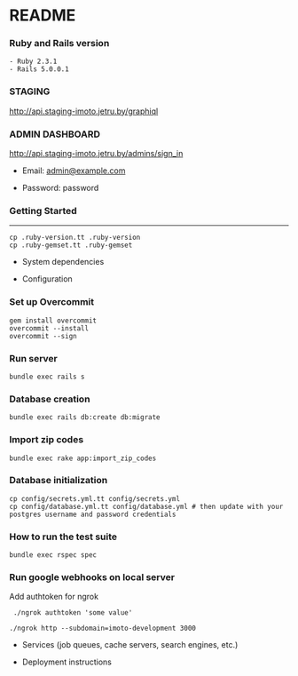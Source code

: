# README
### Ruby and Rails version
    - Ruby 2.3.1
    - Rails 5.0.0.1

### STAGING
http://api.staging-imoto.jetru.by/graphiql

### ADMIN DASHBOARD
http://api.staging-imoto.jetru.by/admins/sign_in

* Email: admin@example.com

* Password: password

### Getting Started
---------------
```ShellSession
cp .ruby-version.tt .ruby-version
cp .ruby-gemset.tt .ruby-gemset
```

* System dependencies

* Configuration

### Set up Overcommit
```ShellSession
gem install overcommit
overcommit --install
overcommit --sign
```

### Run server
```ShellSession
bundle exec rails s
```

### Database creation
```ShellSession
bundle exec rails db:create db:migrate
```

### Import zip codes
```
bundle exec rake app:import_zip_codes
```

### Database initialization
```ShellSession
cp config/secrets.yml.tt config/secrets.yml
cp config/database.yml.tt config/database.yml # then update with your postgres username and password credentials
```

### How to run the test suite
  ```ShellSession
bundle exec rspec spec
  ```

### Run google webhooks on local server
 Add authtoken for ngrok
```ShellSession
 ./ngrok authtoken 'some value'
```
```ShellSession
./ngrok http --subdomain=imoto-development 3000
```

* Services (job queues, cache servers, search engines, etc.)

* Deployment instructions
